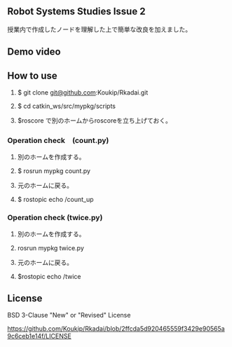 ## Robot Systems Studies Issue 2

授業内で作成したノードを理解した上で簡単な改良を加えました。


## Demo video


## How to use

1. $ git clone git@github.com:Koukip/Rkadai.git

2. $ cd catkin_ws/src/mypkg/scripts

3. $roscore で別のホームからroscoreを立ち上げておく。


### Operation check　(count.py)

1. 別のホームを作成する。

3. $ rosrun mypkg count.py

4. 元のホームに戻る。

5. $ rostopic echo /count_up


### Operation check (twice.py)

1. 別のホームを作成する。

2. rosrun mypkg twice.py 

3. 元のホームに戻る。

4. $rostopic echo /twice



## License

BSD 3-Clause "New" or "Revised" License

https://github.com/Koukip/Rkadai/blob/2ffcda5d920465559f3429e90565a9c6ceb1e14f/LICENSE

